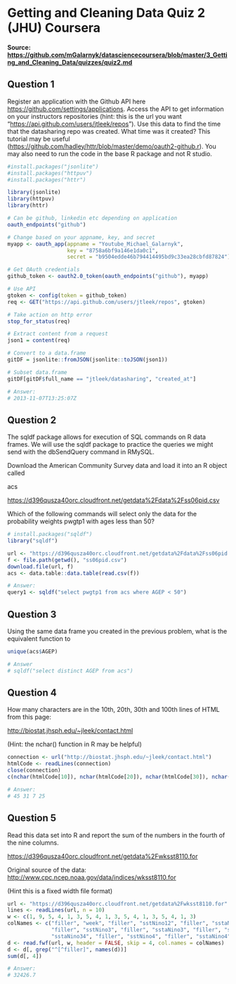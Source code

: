 Getting and Cleaning Data Quiz 2 (JHU) Coursera
================

**Source:
<https://github.com/mGalarnyk/datasciencecoursera/blob/master/3_Getting_and_Cleaning_Data/quizzes/quiz2.md>**

## Question 1

Register an application with the Github API here
<https://github.com/settings/applications>. Access the API to get
information on your instructors repositories (hint: this is the url you
want “<https://api.github.com/users/jtleek/repos>”). Use this data to
find the time that the datasharing repo was created. What time was it
created? This tutorial may be useful
(<https://github.com/hadley/httr/blob/master/demo/oauth2-github.r>). You
may also need to run the code in the base R package and not R studio.
</br>

``` r
#install.packages("jsonlite")
#install.packages("httpuv")
#install.packages("httr")

library(jsonlite)
library(httpuv)
library(httr)

# Can be github, linkedin etc depending on application
oauth_endpoints("github")

# Change based on your appname, key, and secret 
myapp <- oauth_app(appname = "Youtube_Michael_Galarnyk",
                   key = "8758a6bf9a146e1da0c1",
                   secret = "b9504edde46b794414495bd9c33ea28cbfd87824")

# Get OAuth credentials
github_token <- oauth2.0_token(oauth_endpoints("github"), myapp)

# Use API
gtoken <- config(token = github_token)
req <- GET("https://api.github.com/users/jtleek/repos", gtoken)

# Take action on http error
stop_for_status(req)

# Extract content from a request
json1 = content(req)

# Convert to a data.frame
gitDF = jsonlite::fromJSON(jsonlite::toJSON(json1))

# Subset data.frame
gitDF[gitDF$full_name == "jtleek/datasharing", "created_at"] 

# Answer: 
# 2013-11-07T13:25:07Z
```

## Question 2

The sqldf package allows for execution of SQL commands on R data frames.
We will use the sqldf package to practice the queries we might send with
the dbSendQuery command in RMySQL. </br>

Download the American Community Survey data and load it into an R object
called </br>

acs <br>

<https://d396qusza40orc.cloudfront.net/getdata%2Fdata%2Fss06pid.csv>
</br>

Which of the following commands will select only the data for the
probability weights pwgtp1 with ages less than 50? </br>

``` r
# install.packages("sqldf")
library("sqldf")

url <- "https://d396qusza40orc.cloudfront.net/getdata%2Fdata%2Fss06pid.csv"
f <- file.path(getwd(), "ss06pid.csv")
download.file(url, f)
acs <- data.table::data.table(read.csv(f))

# Answer: 
query1 <- sqldf("select pwgtp1 from acs where AGEP < 50")
```

## Question 3

Using the same data frame you created in the previous problem, what is
the equivalent function to

``` r
unique(acs$AGEP)
```

``` r
# Answer
# sqldf("select distinct AGEP from acs")
```

## Question 4

How many characters are in the 10th, 20th, 30th and 100th lines of HTML
from this page:

<http://biostat.jhsph.edu/~jleek/contact.html>

(Hint: the nchar() function in R may be helpful)

``` r
connection <- url("http://biostat.jhsph.edu/~jleek/contact.html")
htmlCode <- readLines(connection)
close(connection)
c(nchar(htmlCode[10]), nchar(htmlCode[20]), nchar(htmlCode[30]), nchar(htmlCode[100]))

# Answer: 
# 45 31 7 25
```

## Question 5

Read this data set into R and report the sum of the numbers in the
fourth of the nine columns.

<https://d396qusza40orc.cloudfront.net/getdata%2Fwksst8110.for>

Original source of the data:
<http://www.cpc.ncep.noaa.gov/data/indices/wksst8110.for>

(Hint this is a fixed width file format)

``` r
url <- "https://d396qusza40orc.cloudfront.net/getdata%2Fwksst8110.for"
lines <- readLines(url, n = 10)
w <- c(1, 9, 5, 4, 1, 3, 5, 4, 1, 3, 5, 4, 1, 3, 5, 4, 1, 3)
colNames <- c("filler", "week", "filler", "sstNino12", "filler", "sstaNino12", 
              "filler", "sstNino3", "filler", "sstaNino3", "filler", "sstNino34", "filler", 
              "sstaNino34", "filler", "sstNino4", "filler", "sstaNino4")
d <- read.fwf(url, w, header = FALSE, skip = 4, col.names = colNames)
d <- d[, grep("^[^filler]", names(d))]
sum(d[, 4])

# Answer: 
# 32426.7
```
